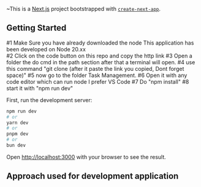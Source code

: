 ~This is a [Next.js](https://nextjs.org/) project bootstrapped with [`create-next-app`](https://github.com/vercel/next.js/tree/canary/packages/create-next-app).

## Getting Started
#1 Make Sure you have already downloaded the node This application has been developed on Node 20.xx <br>
#2 Click on the code button on this repo and copy the http link
#3 Open a folder the do cmd in the path section after that a terminal will open.
#4 use this command
  "git clone (after it paste the link you copied, Dont forget space)"
#5 now go to the folder Task Management.
#6 Open it with any code editor which can run node I prefer VS Code
#7 Do "npm install"
#8 start it with "npm run dev"

First, run the development server:

```bash
npm run dev
# or
yarn dev
# or
pnpm dev
# or
bun dev
```

Open [http://localhost:3000](http://localhost:3000) with your browser to see the result.

## Approach used for development application
